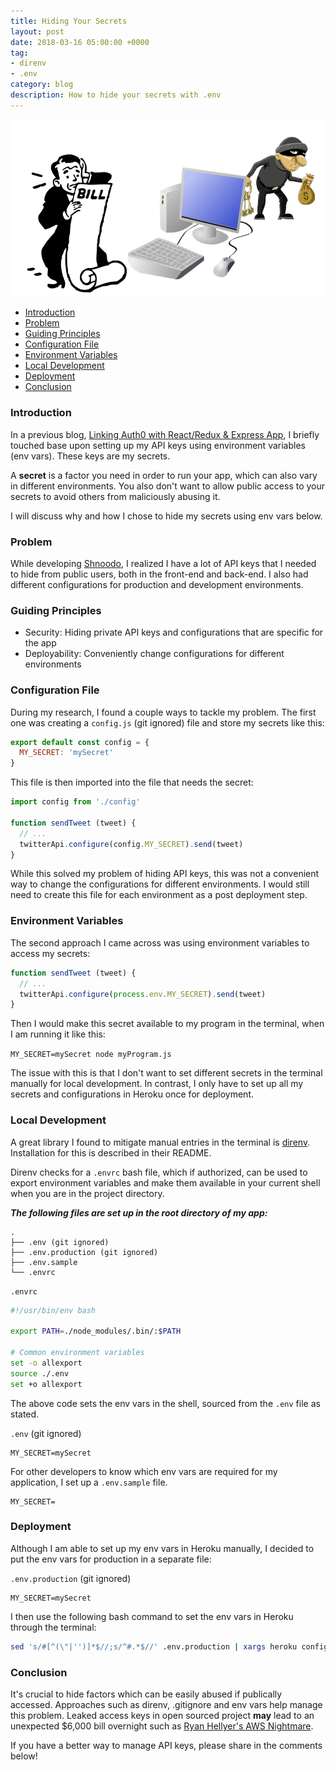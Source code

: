 ```yaml
---
title: Hiding Your Secrets
layout: post
date: 2018-03-16 05:00:00 +0000
tag:
- direnv
- .env
category: blog
description: How to hide your secrets with .env
---
```

![getting-screwed](/assets/images/posts/secrets/secrets.png)

* [Introduction](#introduction)
* [Problem](#problem)
* [Guiding Principles](#guiding-principles)
* [Configuration File](#configuration-file)
* [Environment Variables](#environment-variables)
* [Local Development](#local-development)
* [Deployment](#deployment)
* [Conclusion](#conclusion)

### Introduction

In a previous blog, [Linking Auth0 with React/Redux & Express App](http://nayemanasir.com/auth0/), I briefly touched 
base upon setting up my API keys using environment variables (env vars). These keys are my secrets.

A **secret** is a factor you need in order to run your app, which can also vary in different environments. You also 
don't want to allow public access to your secrets to avoid others from maliciously abusing it.

I will discuss why and how I chose to hide my secrets using env vars below.

### Problem

While developing [Shnoodo](https://shnoodo.herokuapp.com/), I realized I have a lot of API keys that I needed to hide 
from public users, both in the front-end and back-end. I also had different configurations for production and 
development environments.

### Guiding Principles

* Security: Hiding private API keys and configurations that are specific for the app
* Deployability: Conveniently change configurations for different environments

### Configuration File

During my research, I found a couple ways to tackle my problem. The first one was creating a `config.js` (git ignored)
file and store my secrets like this:

```javascript
export default const config = {
  MY_SECRET: 'mySecret'
}
```

This file is then imported into the file that needs the secret:

```javascript
import config from './config'

function sendTweet (tweet) {
  // ...
  twitterApi.configure(config.MY_SECRET).send(tweet)
}
```

While this solved my problem of hiding API keys, this was not a convenient way to change the configurations for 
different environments. I would still need to create this file for each environment as a post deployment step.

### Environment Variables

The second approach I came across was using environment variables to access my secrets:

```javascript
function sendTweet (tweet) {
  // ...
  twitterApi.configure(process.env.MY_SECRET).send(tweet)
}
```

Then I would make this secret available to my program in the terminal, when I am running it like this:

`MY_SECRET=mySecret node myProgram.js`

The issue with this is that I don't want to set different secrets in the terminal manually for local development. In 
contrast, I only have to set up all my secrets and configurations in Heroku once for deployment.

### Local Development

A great library I found to mitigate manual entries in the terminal is [direnv](https://github.com/direnv/direnv). 
Installation for this is described in their README. 

Direnv checks for a `.envrc` bash file, which if authorized, can be used to export environment variables and make
 them available in your current shell when you are in the project directory.

_**The following files are set up in the root directory of my app:**_

```
.
├── .env (git ignored)
├── .env.production (git ignored)
├── .env.sample
└── .envrc
```

`.envrc`

```bash
#!/usr/bin/env bash

export PATH=./node_modules/.bin/:$PATH

# Common environment variables
set -o allexport
source ./.env
set +o allexport
```

The above code sets the env vars in the shell, sourced from the `.env` file as stated.

`.env` (git ignored)

```
MY_SECRET=mySecret
```

For other developers to know which env vars are required for my application, I set up a `.env.sample` file.

```
MY_SECRET=
```

### Deployment

Although I am able to set up my env vars in Heroku manually, I decided to put the env vars for production in a 
separate file:
 
`.env.production` (git ignored)

```
MY_SECRET=mySecret
```

I then use the following bash command to set the env vars in Heroku through the terminal:

```bash
sed 's/#[^(\"|'')]*$//;s/^#.*$//' .env.production | xargs heroku config:set --app=myapp
```

### Conclusion

It's crucial to hide factors which can be easily abused if publically accessed. Approaches such as direnv, 
.gitignore and env vars help manage this problem. Leaked access keys in open sourced project **may** lead to an 
unexpected $6,000 bill overnight such as [Ryan Hellyer's AWS Nightmare](https://wptavern.com/ryan-hellyers-aws-nightmare-leaked-access-keys-result-in-a-6000-bill-overnight).

If you have a better way to manage API keys, please share in the comments below!
